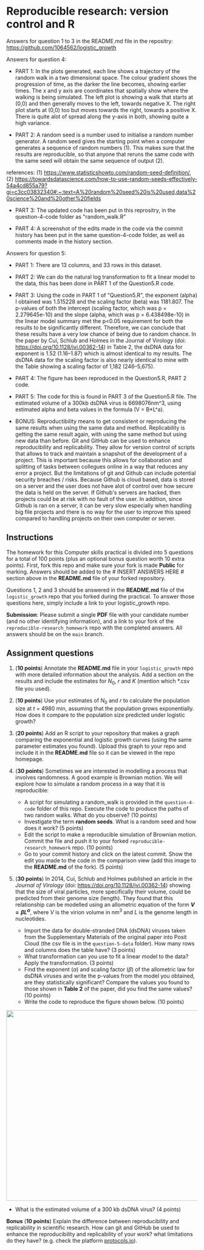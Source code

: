 # Reproducible research: version control and R

Answers for question 1 to 3 in the README.md file in the repositry: 
https://github.com/1064562/logistic_growth

Answers for question 4:
- PART 1: In the plots generated, each line shows a trajectory of the random walk in a two dimensional space. The colour gradient shows the progression of time, as the darker the line becomes, showing earlier times. The x and y axis are coordinates that spatially show where the walking is being simulated. The left plot is showing a walk that starts at (0,0) and then generally moves to the left, towards negative X. The right plot starts at (0,0) too but moves towards the right, towards a positive X. There is quite alot of spread along the y-axis in both, showing quite a high variance. 

- PART 2: A random seed is a number used to initialise a random number generator. A random seed gives the starting point when a computer generates a sequence of random numbers (1). This makes sure that the results are reproducible, so that anyone that reruns the same code with the same seed will obtain the same sequence of output (2).

references: (1) https://www.statisticshowto.com/random-seed-definition/, (2) https://towardsdatascience.com/how-to-use-random-seeds-effectively-54a4cd855a79?gi=c3cc03832340#:~:text=A%20random%20seed%20is%20used,data%20science%20and%20other%20fields

- PART 3: The updated code has been put in this reprositry, in the question-4-code folder as "random_walk.R"

- PART 4: A screenshot of the edits made in the code via the commit history has been put in the same question-4-code folder, as well as comments made in the history section.

Answers for question 5:

- PART 1: There are 13 columns, and 33 rows in this dataset. 

- PART 2: We can do the natural log transformation to fit a linear model to the data, this has been done in PART 1 of the Question5.R code.

- PART 3: Using the code in PART 1 of "Question5.R", the exponent (alpha) I obtained was 1.515228 and the scaling factor (beta) was 1181.807. The p-values of both the intercept (scaling factor, which was p = 2.279645e-10) and the slope (alpha, which was p = 6.438498e-10) in the linear model summary met the p<0.05 requirement for both the results to be significantly different. Therefore, we can conclude that these results have a very low chance of being due to random chance. In the paper by Cui, Schlub and Holmes in the Journal of Virology (doi: https://doi.org/10.1128/jvi.00362-14) in Table 2, the dsDNA data for exponent is 1.52 (1.16–1.87) which is almost identical to my results. The dsDNA data for the scaling factor is also nearly identical to mine with the Table showing a scaling factor of 1,182 (246–5,675).

- PART 4: The figure has been reproduced in the Question5.R, PART 2 code.

- PART 5: The code for this is found in PART 3 of the Question5.R file. The estimated volume of a 300kb dsDNA virus is 6698076nm^3, using estimated alpha and beta values in the formula (V = B*L^a).

- BONUS: Reproductibility means to get consistent or reproducing the same results when using the same data and method. Replicability is getting the same result again, with using the same method but using new data than before. Git and GitHub can be used to enhance reproducibility and replicability. They allow for version control of scripts that allows to track and maintain a snapshot of the development of a project. This is important because this allows for collaboration and splitting of tasks between collegues online in a way that reduces any error a project. But the limitations of git and Github can include potential security breaches / risks. Because Github is cloud based, data is stored on a server and the user does not have alot of control over how secure the data is held on the server. If Github's servers are hacked, then projects could be at risk with no fault of the user. In addition, since Github is ran on a server, it can be very slow especially when handling big file projects and there is no way for the user to improve this speed compared to handling projects on their own computer or server.

## Instructions

The homework for this Computer skills practical is divided into 5 questions for a total of 100 points (plus an optional bonus question worth 10 extra points). First, fork this repo and make sure your fork is made **Public** for marking. Answers should be added to the # INSERT ANSWERS HERE # section above in the **README.md** file of your forked repository.

Questions 1, 2 and 3 should be answered in the **README.md** file of the `logistic_growth` repo that you forked during the practical. To answer those questions here, simply include a link to your logistic_growth repo.

**Submission**: Please submit a single **PDF** file with your candidate number (and no other identifying information), and a link to your fork of the `reproducible-research_homework` repo with the completed answers. All answers should be on the `main` branch.

## Assignment questions 

1) (**10 points**) Annotate the **README.md** file in your `logistic_growth` repo with more detailed information about the analysis. Add a section on the results and include the estimates for $N_0$, $r$ and $K$ (mention which *.csv file you used).
   
2) (**10 points**) Use your estimates of $N_0$ and $r$ to calculate the population size at $t$ = 4980 min, assuming that the population grows exponentially. How does it compare to the population size predicted under logistic growth? 

3) (**20 points**) Add an R script to your repository that makes a graph comparing the exponential and logistic growth curves (using the same parameter estimates you found). Upload this graph to your repo and include it in the **README.md** file so it can be viewed in the repo homepage.
   
4) (**30 points**) Sometimes we are interested in modelling a process that involves randomness. A good example is Brownian motion. We will explore how to simulate a random process in a way that it is reproducible:

   - A script for simulating a random_walk is provided in the `question-4-code` folder of this repo. Execute the code to produce the paths of two random walks. What do you observe? (10 points)
   - Investigate the term **random seeds**. What is a random seed and how does it work? (5 points)
   - Edit the script to make a reproducible simulation of Brownian motion. Commit the file and push it to your forked `reproducible-research_homework` repo. (10 points)
   - Go to your commit history and click on the latest commit. Show the edit you made to the code in the comparison view (add this image to the **README.md** of the fork). (5 points)

5) (**30 points**) In 2014, Cui, Schlub and Holmes published an article in the *Journal of Virology* (doi: https://doi.org/10.1128/jvi.00362-14) showing that the size of viral particles, more specifically their volume, could be predicted from their genome size (length). They found that this relationship can be modelled using an allometric equation of the form **$`V = \beta L^{\alpha}`$**, where $`V`$ is the virion volume in nm<sup>3</sup> and $`L`$ is the genome length in nucleotides.

   - Import the data for double-stranded DNA (dsDNA) viruses taken from the Supplementary Materials of the original paper into Posit Cloud (the csv file is in the `question-5-data` folder). How many rows and columns does the table have? (3 points)
   - What transformation can you use to fit a linear model to the data? Apply the transformation. (3 points)
   - Find the exponent ($\alpha$) and scaling factor ($\beta$) of the allometric law for dsDNA viruses and write the p-values from the model you obtained, are they statistically significant? Compare the values you found to those shown in **Table 2** of the paper, did you find the same values? (10 points)
   - Write the code to reproduce the figure shown below. (10 points)

  <p align="center">
     <img src="https://github.com/josegabrielnb/reproducible-research_homework/blob/main/question-5-data/allometric_scaling.png" width="600" height="500">
  </p>

  - What is the estimated volume of a 300 kb dsDNA virus? (4 points)

**Bonus** (**10 points**) Explain the difference between reproducibility and replicability in scientific research. How can git and GitHub be used to enhance the reproducibility and replicability of your work? what limitations do they have? (e.g. check the platform [protocols.io](https://www.protocols.io/)).
